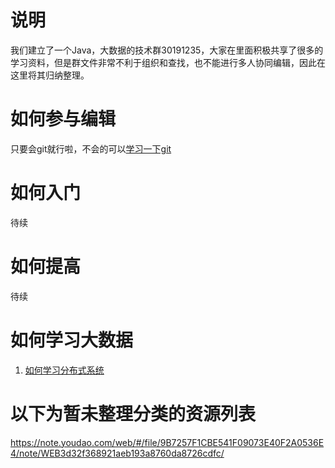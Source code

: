 # 说明
我们建立了一个Java，大数据的技术群30191235，大家在里面积极共享了很多的学习资料，但是群文件非常不利于组织和查找，也不能进行多人协同编辑，因此在这里将其归纳整理。

# 如何参与编辑
只要会git就行啦，不会的可以[学习一下git](https://www.jianshu.com/p/fb47e3d79ab3)

# 如何入门
待续
# 如何提高
待续
# 如何学习大数据
1. [如何学习分布式系统](https://www.imooc.com/article/286118)

# 以下为暂未整理分类的资源列表
https://note.youdao.com/web/#/file/9B7257F1CBE541F09073E40F2A0536E4/note/WEB3d32f368921aeb193a8760da8726cdfc/
